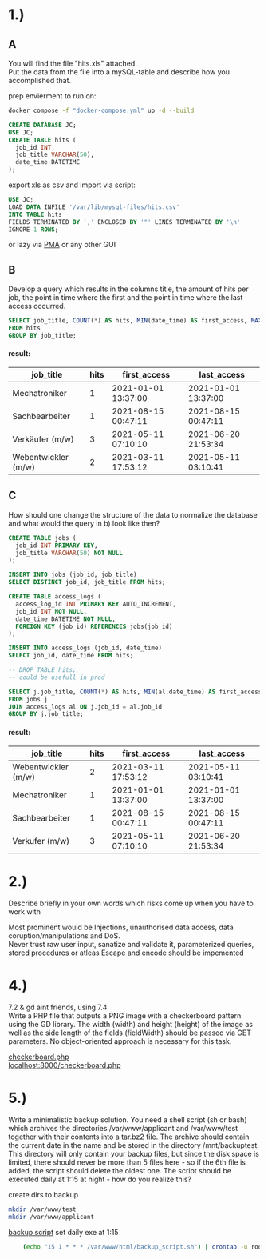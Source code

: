 # 1.)
## A
You will find the file "hits.xls" attached.  
Put the data from the file into a mySQL-table and describe how you accomplished that.  

prep envierment to run on:
```bash
docker compose -f "docker-compose.yml" up -d --build 
```
```SQL
CREATE DATABASE JC;
USE JC;
CREATE TABLE hits (
  job_id INT,
  job_title VARCHAR(50),
  date_time DATETIME
);
```
export xls as csv and import via script:
```SQL
USE JC;
LOAD DATA INFILE '/var/lib/mysql-files/hits.csv'
INTO TABLE hits
FIELDS TERMINATED BY ',' ENCLOSED BY '"' LINES TERMINATED BY '\n'
IGNORE 1 ROWS;
```
or lazy via [PMA](http://localhost:8080/index.php) or any other GUI
## B
Develop a query which results in the columns title, the amount of hits per job, the point in time
where the first and the point in time where the last access occurred.

```SQL
SELECT job_title, COUNT(*) AS hits, MIN(date_time) AS first_access, MAX(date_time) AS last_access
FROM hits
GROUP BY job_title;
```
#### result:
| job_title | hits | first_access            | last_access             |
|-----------------|-------|---------------------|---------------------|
| Mechatroniker   | 1     | 2021-01-01 13:37:00 | 2021-01-01 13:37:00 |
| Sachbearbeiter  | 1     | 2021-08-15 00:47:11 | 2021-08-15 00:47:11 |
| Verkäufer (m/w) | 3     | 2021-05-11 07:10:10 | 2021-06-20 21:53:34 |
| Webentwickler (m/w) | 2     | 2021-03-11 17:53:12 | 2021-05-11 03:10:41 |

## C
How should one change the structure of the data to normalize the database and what would the
query in b) look like then?

```SQL
CREATE TABLE jobs (
  job_id INT PRIMARY KEY,
  job_title VARCHAR(50) NOT NULL
);

INSERT INTO jobs (job_id, job_title)
SELECT DISTINCT job_id, job_title FROM hits;

CREATE TABLE access_logs (
  access_log_id INT PRIMARY KEY AUTO_INCREMENT,
  job_id INT NOT NULL,
  date_time DATETIME NOT NULL,
  FOREIGN KEY (job_id) REFERENCES jobs(job_id)
);

INSERT INTO access_logs (job_id, date_time)
SELECT job_id, date_time FROM hits;

-- DROP TABLE hits;
-- could be usefull in prod

SELECT j.job_title, COUNT(*) AS hits, MIN(al.date_time) AS first_access, MAX(al.date_time) AS last_access
FROM jobs j
JOIN access_logs al ON j.job_id = al.job_id
GROUP BY j.job_title;

```
#### result:

| job_title           | hits | first_access        | last_access         |
|---------------------|------|---------------------|---------------------|
| Webentwickler (m/w) |    2 | 2021-03-11 17:53:12 | 2021-05-11 03:10:41 |
| Mechatroniker       |    1 | 2021-01-01 13:37:00 | 2021-01-01 13:37:00 |
| Sachbearbeiter      |    1 | 2021-08-15 00:47:11 | 2021-08-15 00:47:11 |
| Verkufer (m/w)      |    3 | 2021-05-11 07:10:10 | 2021-06-20 21:53:34 |

# 2.)

Describe briefly in your own words which risks come up when you have to work with

Most prominent would be Injections, unauthorised data access, data coruption/manipulations and DoS.  
Never trust raw user input, sanatize and validate it, parameterized queries, stored procedures or atleas Escape and encode should be impemented

# 4.)
7.2 & gd aint friends, using 7.4  
Write a PHP file that outputs a PNG image with a checkerboard pattern using the GD library. The
width (width) and height (height) of the image as well as the side length of the fields (fieldWidth)
should be passed via GET parameters.
No object-oriented approach is necessary for this task.

[checkerboard.php](checkerboard.php)  
[localhost:8000/checkerboard.php](http://localhost:8000/checkerboard.php?width=800&height=800&fieldWidth=50)  

# 5.)
Write a minimalistic backup solution.
You need a shell script (sh or bash) which archives the directories /var/www/applicant and
/var/www/test together with their contents into a tar.bz2 file. The archive should contain the current
date in the name and be stored in the directory /mnt/backuptest. This directory will only contain
your backup files, but since the disk space is limited, there should never be more than 5 files here - so
if the 6th file is added, the script should delete the oldest one.
The script should be executed daily at 1:15 at night - how do you realize this?

create dirs to backup  
```bash
mkdir /var/www/test
mkdir /var/www/applicant
```
[backup script](backup_script.sh)
set daily exe at 1:15
```bash
    (echo "15 1 * * * /var/www/html/backup_script.sh") | crontab -u root -
```  
